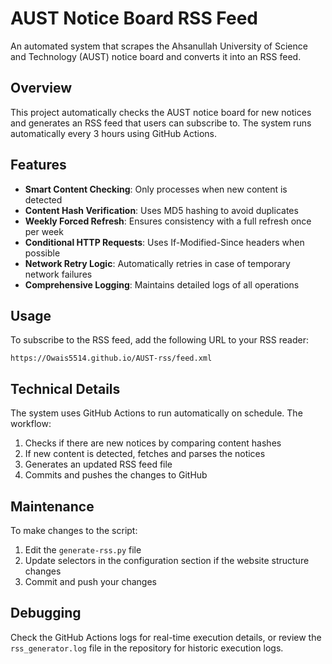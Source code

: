 # AUST Notice Board RSS Feed

An automated system that scrapes the Ahsanullah University of Science and Technology (AUST) notice board and converts it into an RSS feed.

## Overview

This project automatically checks the AUST notice board for new notices and generates an RSS feed that users can subscribe to. The system runs automatically every 3 hours using GitHub Actions.

## Features

- **Smart Content Checking**: Only processes when new content is detected
- **Content Hash Verification**: Uses MD5 hashing to avoid duplicates
- **Weekly Forced Refresh**: Ensures consistency with a full refresh once per week
- **Conditional HTTP Requests**: Uses If-Modified-Since headers when possible
- **Network Retry Logic**: Automatically retries in case of temporary network failures
- **Comprehensive Logging**: Maintains detailed logs of all operations

## Usage

To subscribe to the RSS feed, add the following URL to your RSS reader:

```
https://Owais5514.github.io/AUST-rss/feed.xml
```

## Technical Details

The system uses GitHub Actions to run automatically on schedule. The workflow:

1. Checks if there are new notices by comparing content hashes
2. If new content is detected, fetches and parses the notices
3. Generates an updated RSS feed file
4. Commits and pushes the changes to GitHub

## Maintenance

To make changes to the script:

1. Edit the `generate-rss.py` file
2. Update selectors in the configuration section if the website structure changes
3. Commit and push your changes

## Debugging

Check the GitHub Actions logs for real-time execution details, or review the `rss_generator.log` file in the repository for historic execution logs.
